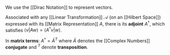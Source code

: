 We use the [[Dirac Notation]] to represent vectors.

Associated with any [[Linear Transformation]] $\mathcal{A}$ (on an [[Hilbert Space]]) expressed with its [[Matrix Representation]] $A$, there is its **adjoint** $A^\dagger$, which satisfies $\langle v|Aw\rangle = \langle A^\dagger v|w\rangle$.

In **matrix terms**: $A^\dagger = \bar{A}^T$ where $\bar{A}$ denotes the [[Complex Numbers]] **conjugate** and $^T$ denote **transposition**.